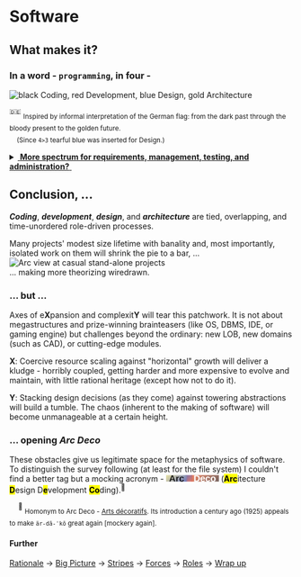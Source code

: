 # Software

## What makes it? 

### **In a word - `programming`, in four -** 

<picture>
  <img alt="black Coding, red Development, blue Design, gold Architecture" src="https://github.com/Kyriosity/read-write/blob/main/README+/_rsc/_img/ArcDeco/darkCode2arcGold.jpg" />
</picture>

<sup>:de:</sup> <sub>Inspired by informal interpretation of the German flag: from the dark past through the bloody present to the golden future.\
&nbsp;&nbsp;&nbsp;&nbsp;(Since `4>3` tearful blue was inserted for Design.)</sub>

<details>
<summary><ins>&nbsp;<b>More spectrum for requirements, management, testing, and administration?</b>&nbsp;</ins></summary>
<br/>

<table><tr valign="top"><td>
   <picture><img alt="External factors of SW creation" src="https://github.com/Kyriosity/read-write/blob/main/README+/_rsc/_img/ArcDeco/SW-ext_factors-w333px.jpg" /></picture>
<td/><td>
These are <b>external</b> - optional and not, minor to <br />strong, <constructive and devastating <br />(also neutral) -- forces, factors, and drives. <br />
<br />
Which, culturally speaking, mix, tint, blur, or <br />shade (if not wash off) the four paints.<br />
<br />
Initiative and funding render the canvas. <br />
Abstraction/math/logic and artistic skills, <br />domain expertise, and creativity prop the picture.
</td></tr></table>

</details>

## Conclusion, ...

**_Coding_**, **_development_**, **_design_**, and **_architecture_** are tied, overlapping, and time-unordered role-driven processes.

Many projects' modest size lifetime with banality and, most importantly, isolated work on them will shrink the pie to a bar, ...\
<picture>
  <img alt="Arc view at casual stand-alone projects" src="https://github.com/Kyriosity/read-write/blob/main/README+/_rsc/_img/ArcDeco/C-D-D-A_midiPrj.jpg" />
</picture>\
... making more theorizing wiredrawn.

### ... but ...

Axes of e**X**pansion and complexit**Y** will tear this patchwork. It is not about megastructures and prize-winning brainteasers (like OS, DBMS, IDE, or gaming engine) but challenges beyond the ordinary: new LOB, new domains (such as CAD), or cutting-edge modules.

**X**: Coercive resource scaling against "horizontal" growth will deliver a kludge - horribly coupled, getting harder and more expensive to evolve and maintain, with little rational heritage (except how not to do it).

**Y**: Stacking design decisions (as they come) against towering abstractions will build a tumble. The chaos (inherent to the making of software) will become unmanageable at a certain height. 

### ... opening _Arc Deco_

These obstacles give us legitimate space for the metaphysics of software. 
To distinguish the survey following (at least for the file system) I couldn't find a better tag but a mocking acronym - 
<picture><img alt="Arc Deco" src="../_rsc/_img/ArcDeco/ArcDeco-bar-12px.jpg" /></picture>
(<mark><b>Arc</b></mark>itecture <mark><b>D</b></mark>esign D<mark><b>e</b></mark>velopment <mark><b>Co</b></mark>ding).<sup>🎨</sup>

&nbsp;&nbsp;&nbsp;&nbsp;<sup>🎨</sup> <sub>Homonym to Arc&nbsp;Deco - [Arts décoratifs](https://en.wikipedia.org/wiki/Art_Deco). Its introduction a century ago (1925) appeals to make `är-dā-ˈkō` great again [mockery again].</sub>

#### Further 

[Rationale](README+/ArcDeco/1.ArcDeco-Rationale.md) -> [Big Picture](README+/ArcDeco/2.ArcDeco-BigPict.md) -> [Stripes](README+/ArcDeco/3.ArcDeco-Stripes.md) -> [Forces](README+/ArcDeco/4.ArcDeco-Forces.md) -> [Roles](README+/ArcDeco/5.ArcDeco-Roles.md) -> [Wrap&nbsp;up](README+/ArcDeco/7.ArcDeco-WrapUp.md)

